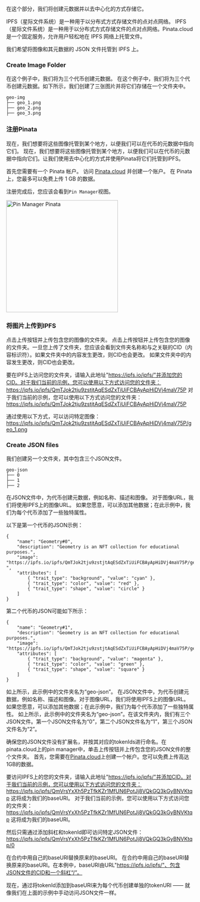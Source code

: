 在这个部分，我们将创建元数据并以去中心化的方式存储它。

IPFS（星际文件系统）是一种用于以分布式方式存储文件的点对点网络。 IPFS（星际文件系统）是一种用于以分布式方式存储文件的点对点网络。Pinata.cloud 是一个固定服务，允许用户轻松地在 IPFS 网络上托管文件。

我们希望将图像和其元数据的 JSON 文件托管到 IPFS 上。

### Create Image Folder

在这个例子中，我们将为三个代币创建元数据。 在这个例子中，我们将为三个代币创建元数据。如下所示，我们创建了三张图片并将它们存储在一个文件夹中。

```
geo-img
├── geo_1.png
├── geo_2.png
├── geo_3.png
```

### 注册Pinata

现在，我们想要将这些图像托管到某个地方，以便我们可以在代币的元数据中指向它们。 现在，我们想要将这些图像托管到某个地方，以便我们可以在代币的元数据中指向它们。让我们使用去中心化的方式并使用Pinata将它们托管到IPFS。

首先您需要有一个 Pinata 帐户。 访问 <a href="https://app.pinata.cloud/register" target="_blank">Pinata.cloud</a> 并创建一个账户。 在 Pinata 上，您最多可以免费上传 1 GB 的数据。

注册完成后，您应该会看到`Pin Manager`视图。

<img src="https://i.imgur.com/yKpD65m.png" alt="Pin Manager Pinata" width="300"/>

### 将图片上传到IPFS

点击上传按钮并上传包含您的图像的文件夹。
点击上传按钮并上传包含您的图像的文件夹。一旦您上传了文件夹，您应该会看到文件夹名称和与之关联的CID（内容标识符）。如果文件夹中的内容发生更改，则CID也会更改。 如果文件夹中的内容发生更改，则CID也会更改。

要在IPFS上访问您的文件夹，请输入此地址"https://ipfs.io/ipfs/"并添加您的CID。对于我们当前的示例，您可以使用以下方式访问您的文件夹： <a href="https://ipfs.io/ipfs/QmTJok2tju9zstjtAqESdZxTiUiFCBAyApHiDVj4maV75P" target="_blank">
https://ipfs.io/ipfs/QmTJok2tju9zstjtAqESdZxTiUiFCBAyApHiDVj4maV75P </a> 对于我们当前的示例，您可以使用以下方式访问您的文件夹： <a href="https://ipfs.io/ipfs/QmTJok2tju9zstjtAqESdZxTiUiFCBAyApHiDVj4maV75P" target="_blank">
https://ipfs.io/ipfs/QmTJok2tju9zstjtAqESdZxTiUiFCBAyApHiDVj4maV75P </a>

通过使用以下方式，可以访问特定图像： <a href="https://ipfs.io/ipfs/QmTJok2tju9zstjtAqESdZxTiUiFCBAyApHiDVj4maV75P/geo_1.png" target="_blank">
https://ipfs.io/ipfs/QmTJok2tju9zstjtAqESdZxTiUiFCBAyApHiDVj4maV75P/geo_1.png </a>

### Create JSON files

我们创建另一个文件夹，其中包含三个JSON文件。

```
geo-json
├── 0
├── 1
├── 2
```

在JSON文件中，为代币创建元数据，例如名称、描述和图像。
对于图像URL，我们将使用IPFS上的图像URL。 如果您愿意，可以添加其他数据；在此示例中，我们为每个代币添加了一些独特属性。

以下是第一个代币的JSON示例：

```
{
    "name": "Geometry#0",
    "description": "Geometry is an NFT collection for educational purposes.",
    "image": "https://ipfs.io/ipfs/QmTJok2tju9zstjtAqESdZxTiUiFCBAyApHiDVj4maV75P/geo_1.png
",
    "attributes": [
        { "trait_type": "background", "value": "cyan" },
        { "trait_type": "color", "value": "red" },
        { "trait_type": "shape", "value": "circle" }
    ]
}
```

第二个代币的JSON可能如下所示：

```
{
    "name": "Geometry#1",
    "description": "Geometry is an NFT collection for educational purposes.",
    "image": "https://ipfs.io/ipfs/QmTJok2tju9zstjtAqESdZxTiUiFCBAyApHiDVj4maV75P/geo_2.png",
    "attributes": [
        { "trait_type": "background", "value": "magenta" },
        { "trait_type": "color", "value": "green" },
        { "trait_type": "shape", "value": "square" }
    ]
}
```

如上所示，此示例中的文件夹名为“geo-json”。 在JSON文件中，为代币创建元数据，例如名称、描述和图像。对于图像URL，我们将使用IPFS上的图像URL。如果您愿意，可以添加其他数据；在此示例中，我们为每个代币添加了一些独特属性。
如上所示，此示例中的文件夹名为“geo-json”。在该文件夹内，我们有三个JSON文件。第一个JSON文件名为“0”，第二个JSON文件名为“1”，第三个JSON文件名为“2”。

确保您的JSON文件没有扩展名，并按其对应的tokenIds进行命名。在pinata.cloud上的pin manager中，单击上传按钮并上传包含您的JSON文件的整个文件夹。
首先，您需要在<a href="https://app.pinata.cloud/register" target="_blank">Pinata.cloud</a>上创建一个帐户。您可以免费上传高达1GB的数据。

要访问IPFS上的您的文件夹，请输入此地址"https://ipfs.io/ipfs/"并添加CID。对于我们当前的示例，您可以使用以下方式访问您的文件夹： <a href="https://ipfs.io/ipfs/QmVrsYxXh5PzTfkKZr1MfUN6PotJj8VQkGQ3kGyBNVKtqp" target="_blank">
https://ipfs.io/ipfs/QmVrsYxXh5PzTfkKZr1MfUN6PotJj8VQkGQ3kGyBNVKtqp </a>
这将成为我们的baseURI。
对于我们当前的示例，您可以使用以下方式访问您的文件夹： <a href="https://ipfs.io/ipfs/QmVrsYxXh5PzTfkKZr1MfUN6PotJj8VQkGQ3kGyBNVKtqp" target="_blank">
https://ipfs.io/ipfs/QmVrsYxXh5PzTfkKZr1MfUN6PotJj8VQkGQ3kGyBNVKtqp </a>
这将成为我们的baseURI。

然后只需通过添加斜杠和tokenId即可访问特定JSON文件： <a href="https://ipfs.io/ipfs/QmVrsYxXh5PzTfkKZr1MfUN6PotJj8VQkGQ3kGyBNVKtqp/0" target="_blank">
https://ipfs.io/ipfs/QmVrsYxXh5PzTfkKZr1MfUN6PotJj8VQkGQ3kGyBNVKtqp/0 </a>

在合约中用自己的baseURI替换原来的baseURI。 在合约中用自己的baseURI替换原来的baseURI。在本例中，baseURI由URL"https://ipfs.io/ipfs/"、包含JSON文件的CID和一个斜杠“/”。

现在，通过将tokenId添加到baseURI来为每个代币创建单独的tokenURI —— 就像我们在上面的示例中手动访问JSON文件一样。
